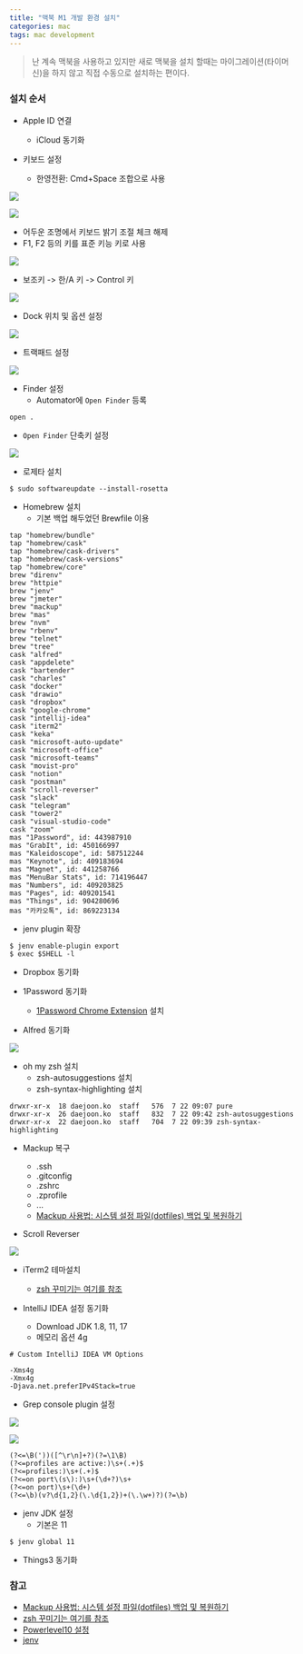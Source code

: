 ```yaml
---
title: "맥북 M1 개발 환경 설치"
categories: mac
tags: mac development
---
```


> 난 계속 맥북을 사용하고 있지만 새로 맥북을 설치 할때는 마이그레이션(타이머신)을 하지 않고 직접 수동으로 설치하는 편이다.

###  설치 순서
* Apple ID 연결
  * iCloud 동기화

* 키보드 설정
  * 한영전환: Cmd+Space 조합으로 사용

![](/assets/images/2022-01-04/keyboard_01.png)

![](/assets/images/2022-01-04/keyboard_02.png)

  * 어두운 조명에서 키보드 밝기 조절 체크 해제
  * F1, F2 등의 키를 표준 키능 키로 사용
  
![](/assets/images/2022-01-04/keyboard_03.png)
  
  * 보조키 -> 한/A 키 -> Control 키

![](/assets/images/2022-01-04/keyboard_04.png)

* Dock 위치 및 옵션 설정

![](/assets/images/2022-01-04/dock.png)

* 트랙패드 설정

![](/assets/images/2022-01-04/trackpad.png)

* Finder 설정
  * Automator에 `Open Finder` 등록 

```
open .
```

* `Open Finder` 단축키 설정

![](/assets/images/2022-01-04/finder.png)

* 로제타 설치

```
$ sudo softwareupdate --install-rosetta
```

* Homebrew 설치
  * 기본 백업 해두었던 Brewfile 이용

```
tap "homebrew/bundle"
tap "homebrew/cask"
tap "homebrew/cask-drivers"
tap "homebrew/cask-versions"
tap "homebrew/core"
brew "direnv"
brew "httpie"
brew "jenv"
brew "jmeter"
brew "mackup"
brew "mas"
brew "nvm"
brew "rbenv"
brew "telnet"
brew "tree"
cask "alfred"
cask "appdelete"
cask "bartender"
cask "charles"
cask "docker"
cask "drawio"
cask "dropbox"
cask "google-chrome"
cask "intellij-idea"
cask "iterm2"
cask "keka"
cask "microsoft-auto-update"
cask "microsoft-office"
cask "microsoft-teams"
cask "movist-pro"
cask "notion"
cask "postman"
cask "scroll-reverser"
cask "slack"
cask "telegram"
cask "tower2"
cask "visual-studio-code"
cask "zoom"
mas "1Password", id: 443987910
mas "GrabIt", id: 450166997
mas "Kaleidoscope", id: 587512244
mas "Keynote", id: 409183694
mas "Magnet", id: 441258766
mas "MenuBar Stats", id: 714196447
mas "Numbers", id: 409203825
mas "Pages", id: 409201541
mas "Things", id: 904280696
mas "카카오톡", id: 869223134
```

* jenv plugin 확장

```
$ jenv enable-plugin export
$ exec $SHELL -l
```

* Dropbox 동기화

* 1Password 동기화
  * [1Password Chrome Extension](https://chrome.google.com/webstore/detail/1password-extension-deskt/aomjjhallfgjeglblehebfpbcfeobpgk) 설치

* Alfred 동기화

![](/assets/images/2022-01-04/alfred.png)

* oh my zsh 설치
  * zsh-autosuggestions 설치
  * zsh-syntax-highlighting 설치

```shell
drwxr-xr-x  18 daejoon.ko  staff   576  7 22 09:07 pure
drwxr-xr-x  26 daejoon.ko  staff   832  7 22 09:42 zsh-autosuggestions
drwxr-xr-x  22 daejoon.ko  staff   704  7 22 09:39 zsh-syntax-highlighting
```

* Mackup 복구
  * .ssh
  * .gitconfig
  * .zshrc
  * .zprofile
  * ...
  * [Mackup 사용법: 시스템 설정 파일(dotfiles) 백업 및 복원하기](#ref)

* Scroll Reverser

![](/assets/images/2022-01-04/scroll_reverser.png)

* iTerm2 테마설치
  * [zsh 꾸미기는 여기를 참조](#ref)

* IntelliJ IDEA 설정 동기화
  * Download JDK 1.8, 11, 17
  * 메모리 옵션 4g

```
# Custom IntelliJ IDEA VM Options

-Xms4g
-Xmx4g
-Djava.net.preferIPv4Stack=true
```
  * Grep console plugin 설정
  
![](/assets/images/2022-01-04/grepconsole.png)

![](/assets/images/2022-01-04/grepconsole_02.png)

```
(?<=\B('))([^\r\n]+?)(?=\1\B)
(?<=profiles are active:)\s+(.+)$
(?<=profiles:)\s+(.+)$
(?<=on port\(s\):)\s+(\d+?)\s+
(?<=on port)\s+(\d+)
(?<=\b)(v?\d{1,2}(\.\d{1,2})+(\.\w+)?)(?=\b)
```

  * jenv JDK 설정
    * 기본은 11

```
$ jenv global 11
```

* Things3 동기화

### <a id="ref"></a>참고
* [Mackup 사용법: 시스템 설정 파일(dotfiles) 백업 및 복원하기](https://www.44bits.io/ko/post/managing-dotfiles-by-using-mackup)
* [zsh 꾸미기는 여기를 참조](https://www.44bits.io/ko/post/setup-apple-silicon-m1-for-developers)
* [Powerlevel10 설정](https://www.youtube.com/watch?v=B26yiuC5zPM)
* [jenv](https://github.com/jenv/jenv)